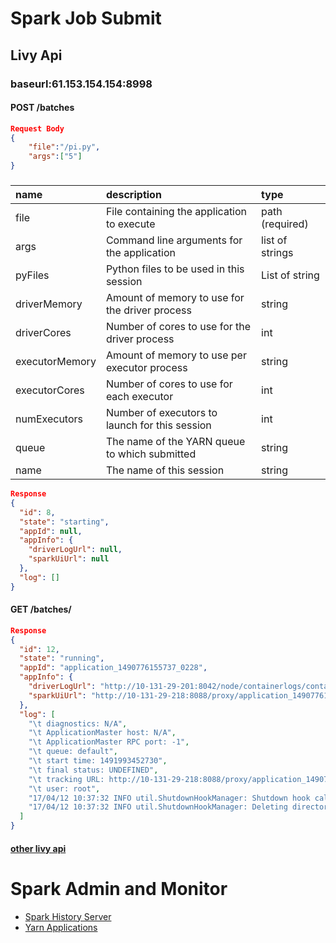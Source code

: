 # Spark Job Submit
## Livy Api
### baseurl:61.153.154.154:8998
#### POST /batches
```json
Request Body
{
    "file":"/pi.py",
    "args":["5"]
}
```
###
| name           | description                                       | type            |
|:---------------|:--------------------------------------------------|:----------------|
| file           | File containing the application to execute        | path (required) |
| args           | Command line arguments for the application        | list of strings |
| pyFiles        | Python files to be used in this session           | List of string  |
| driverMemory   | Amount of memory to use for the driver process    | string          |
| driverCores    | Number of cores to use for the driver process     | int             |
| executorMemory | Amount of memory to use per executor process      | string          |
| executorCores  | Number of cores to use for each executor          | int             |
| numExecutors   | Number of executors to launch for this session    | int             |
| queue          | The name of the YARN queue to which submitted     | string          |
| name           | The name of this session                          | string          |
```json
Response
{
  "id": 8,
  "state": "starting",
  "appId": null,
  "appInfo": {
    "driverLogUrl": null,
    "sparkUiUrl": null
  },
  "log": []
}
```
#### GET /batches/<batch id>
```json
Response
{
  "id": 12,
  "state": "running",
  "appId": "application_1490776155737_0228",
  "appInfo": {
    "driverLogUrl": "http://10-131-29-201:8042/node/containerlogs/container_1490776155737_0228_01_000001/root",
    "sparkUiUrl": "http://10-131-29-218:8088/proxy/application_1490776155737_0228/"
  },
  "log": [
    "\t diagnostics: N/A",
    "\t ApplicationMaster host: N/A",
    "\t ApplicationMaster RPC port: -1",
    "\t queue: default",
    "\t start time: 1491993452730",
    "\t final status: UNDEFINED",
    "\t tracking URL: http://10-131-29-218:8088/proxy/application_1490776155737_0228/",
    "\t user: root",
    "17/04/12 10:37:32 INFO util.ShutdownHookManager: Shutdown hook called",
    "17/04/12 10:37:32 INFO util.ShutdownHookManager: Deleting directory /tmp/spark-54f4bc4d-5cb8-4454-95fe-1462cd40c075"
  ]
}
```
#### [other livy api](https://github.com/cloudera/livy)

# Spark Admin and Monitor
- [Spark History Server](http://61.153.154.173:18080)
- [Yarn Applications](http://115.238.147.143:8088/cluster)